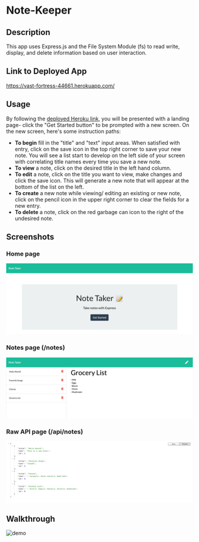# Note-Keeper

## Description
This app uses Express.js and the File System Module (fs) to read write, display, and delete information based on user interaction.

## Link to Deployed App
https://vast-fortress-44661.herokuapp.com/

## Usage
By following the [deployed Heroku link](https://vast-fortress-44661.herokuapp.com/), you will be presented with a landing page- click the "Get Started button" to be prompted with a new screen.
On the new screen, here's some instruction paths:
* **To begin** fill in the "title" and "text" input areas. When satisfied with entry, click on the save icon in the top right corner to save your new note. You will see a list start to develop on the left side of your screen with correlating title names every time you save a new note.
* **To view** a note, click on the desired title in the left hand column. 
* **To edit** a note, click on the title you want to view, make changes and click the save icon. This will generate a new note that will appear at the bottom of the list on the left.
* **To create** a new note while viewing/ editing an existing or new note, click on the pencil icon in the upper right corner to clear the fields for a new entry.
* **To delete** a note, click on the red garbage can icon to the right of the undesired note.

## Screenshots
### Home page
<img src="./Assets/landing.png" alt="home">

### Notes page (/notes)
<img src="./Assets/notes.png" alt="notes">

### Raw API page (/api/notes)
<img src="./Assets/api.png" alt="apiNotes">

## Walkthrough
<img src="./Assets/demo.gif" alt="demo">
